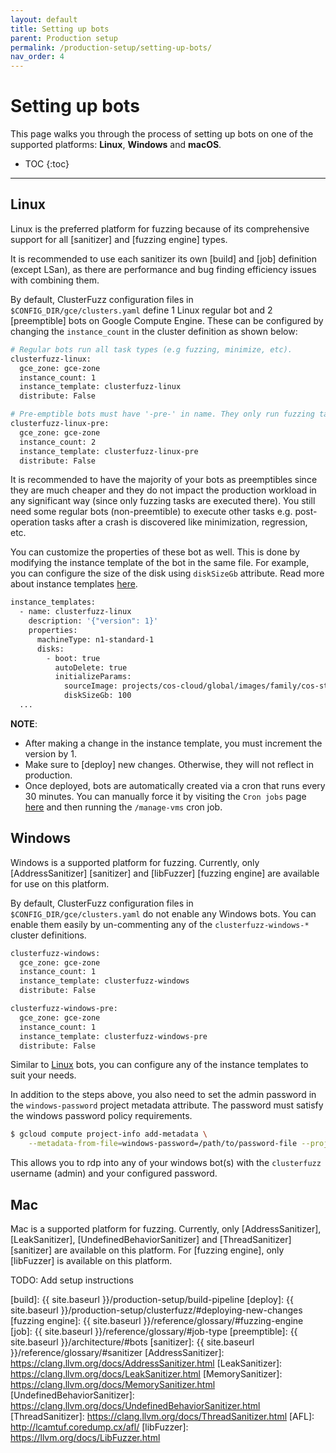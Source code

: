 ```yaml
---
layout: default
title: Setting up bots
parent: Production setup
permalink: /production-setup/setting-up-bots/
nav_order: 4
---
```


# Setting up bots
This page walks you through the process of setting up bots on one of the supported platforms:
**Linux**, **Windows** and **macOS**.

- TOC
{:toc}
---

## Linux

Linux is the preferred platform for fuzzing because of its comprehensive support for all
[sanitizer] and [fuzzing engine] types.

It is recommended to use each sanitizer its own [build] and [job] definition (except LSan), as
there are performance and bug finding efficiency issues with combining them.

By default, ClusterFuzz configuration files in `$CONFIG_DIR/gce/clusters.yaml` define 1 Linux
regular bot and 2 [preemptible] bots on Google Compute Engine. These can be configured by
changing the `instance_count` in the cluster definition as shown below:
```bash
# Regular bots run all task types (e.g fuzzing, minimize, etc).
clusterfuzz-linux:
  gce_zone: gce-zone
  instance_count: 1
  instance_template: clusterfuzz-linux
  distribute: False

# Pre-emptible bots must have '-pre-' in name. They only run fuzzing tasks.
clusterfuzz-linux-pre:
  gce_zone: gce-zone
  instance_count: 2
  instance_template: clusterfuzz-linux-pre
  distribute: False
```

It is recommended to have the majority of your bots as preemptibles since they are much cheaper
and they do not impact the production workload in any significant way (since only fuzzing tasks
are executed there). You still need some regular bots (non-preemtible) to execute other tasks
e.g. post-operation tasks after a crash is discovered like minimization, regression, etc.

You can customize the properties of these bot as well. This is done by modifying the instance
template of the bot in the same file. For example, you can configure the size of the disk using
`diskSizeGb` attribute. Read more about instance templates
[here](https://cloud.google.com/compute/docs/instance-templates/).

```bash
instance_templates:
  - name: clusterfuzz-linux
    description: '{"version": 1}'
    properties:
      machineType: n1-standard-1
      disks:
        - boot: true
          autoDelete: true
          initializeParams:
            sourceImage: projects/cos-cloud/global/images/family/cos-stable
            diskSizeGb: 100
  ...
```

**NOTE**:
* After making a change in the instance template, you must increment the version by 1.
* Make sure to [deploy] new changes. Otherwise, they will not reflect in production.
* Once deployed, bots are automatically created via a cron that runs every 30 minutes.
  You can manually force it by visiting the `Cron jobs` page
  [here](https://console.cloud.google.com/appengine/cronjobs) and then running the
  `/manage-vms` cron job.

## Windows

Windows is a supported platform for fuzzing. Currently, only [AddressSanitizer] [sanitizer]
and [libFuzzer] [fuzzing engine] are available for use on this platform.

By default, ClusterFuzz configuration files in `$CONFIG_DIR/gce/clusters.yaml` do not
enable any Windows bots. You can enable them easily by un-commenting any of the
`clusterfuzz-windows-*` cluster definitions.

```bash
clusterfuzz-windows:
  gce_zone: gce-zone
  instance_count: 1
  instance_template: clusterfuzz-windows
  distribute: False

clusterfuzz-windows-pre:
  gce_zone: gce-zone
  instance_count: 1
  instance_template: clusterfuzz-windows-pre
  distribute: False
```

Similar to [Linux](#linux) bots, you can configure any of the instance templates to suit your needs.

In addition to the steps above, you also need to set the admin password in the `windows-password`
project metadata attribute. The password must satisfy the windows password policy requirements.

```bash
$ gcloud compute project-info add-metadata \
    --metadata-from-file=windows-password=/path/to/password-file --project=$CLOUD_PROJECT_ID
```
This allows you to rdp into any of your windows bot(s) with the `clusterfuzz` username (admin) and
your configured password.

## Mac

Mac is a supported platform for fuzzing. Currently, only [AddressSanitizer], [LeakSanitizer],
[UndefinedBehaviorSanitizer] and [ThreadSanitizer] [sanitizer] are available on this platform.
For [fuzzing engine], only [libFuzzer] is available on this platform.

TODO: Add setup instructions

[build]: {{ site.baseurl }}/production-setup/build-pipeline
[deploy]: {{ site.baseurl }}/production-setup/clusterfuzz/#deploying-new-changes
[fuzzing engine]: {{ site.baseurl }}/reference/glossary/#fuzzing-engine
[job]: {{ site.baseurl }}/reference/glossary/#job-type
[preemptible]: {{ site.baseurl }}/architecture/#bots
[sanitizer]: {{ site.baseurl }}/reference/glossary/#sanitizer
[AddressSanitizer]: https://clang.llvm.org/docs/AddressSanitizer.html
[LeakSanitizer]: https://clang.llvm.org/docs/LeakSanitizer.html
[MemorySanitizer]: https://clang.llvm.org/docs/MemorySanitizer.html
[UndefinedBehaviorSanitizer]: https://clang.llvm.org/docs/UndefinedBehaviorSanitizer.html
[ThreadSanitizer]: https://clang.llvm.org/docs/ThreadSanitizer.html
[AFL]: http://lcamtuf.coredump.cx/afl/
[libFuzzer]: https://llvm.org/docs/LibFuzzer.html
